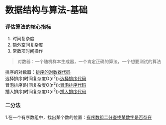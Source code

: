 # 数据结构与算法-基础

### 评估算法的核心指标
1. 时间复杂度
2. 额外空间复杂度
3. 常数项时间操作

> 对数器：一个随机样本生成器，一个肯定正确的算法，一个想要测试的算法

排序的对数器：[排序的对数器代码](https://github.com/Hu-enhui/study-code/blob/master/src/main/java/fun/enhui/data/structure/base/SortCheck.java)   
选择排序(时间复杂度O(n<sup>2</sup>)):[选择排序代码](https://github.com/Hu-enhui/study-code/blob/master/src/main/java/fun/enhui/data/structure/base/Day01_SelectionSort.java)    
冒泡排序(时间复杂度O(n<sup>2</sup>)):[冒泡排序代码](https://github.com/Hu-enhui/study-code/blob/master/src/main/java/fun/enhui/data/structure/base/Day01_BubbleSort.java)   
插入排序(时间复杂度O(n<sup>2</sup>)):[插入排序代码](https://github.com/Hu-enhui/study-code/blob/master/src/main/java/fun/enhui/data/structure/base/Day01_InsertSort.java)   

### 二分法
1.在一个有序数组中，找出某个数的位置：[有序数组二分查找某数字是否存在](https://github.com/Hu-enhui/study-code/blob/master/src/main/java/fun/enhui/data/structure/base/Day01_BinarySearch.java)